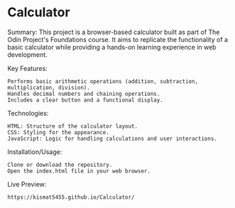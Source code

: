 # Calculator

Summary: This project is a browser-based calculator built as part of The Odin Project's Foundations course. It aims to replicate the functionality of a basic calculator while providing a hands-on learning
experience in web development.

Key Features:

    Performs basic arithmetic operations (addition, subtraction, multiplication, division).
    Handles decimal numbers and chaining operations.
    Includes a clear button and a functional display.
    
Technologies:

    HTML: Structure of the calculator layout.
    CSS: Styling for the appearance.
    JavaScript: Logic for handling calculations and user interactions.

Installation/Usage:

    Clone or download the repository.
    Open the index.html file in your web browser.

    
Live Preview:

    https://kismat5455.github.io/Calculator/
    
    